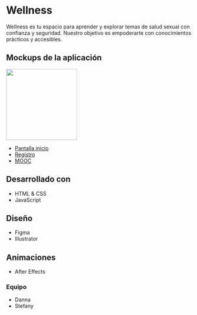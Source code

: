 #   Wellness

Wellness es tu espacio para aprender y explorar temas de salud sexual con confianza y seguridad. Nuestro objetivo es empoderarte con conocimientos prácticos y accesibles.

## Mockups de la aplicación
<img src="11.png" height="192">


- <a href="12.png" target="_blank">Pantalla inicio</a>
- <a href="13.png" target="_blank">Registro</a>
- <a href="14.png" target="_blank">MOOC</a>

## Desarrollado con
- HTML & CSS
- JavaScript

## Diseño
- Figma
- Illustrator

## Animaciones
- After Effects

### Equipo
- Danna
- Stefany
<a href="https://youtu.be/DcYLT37ImBY"></a>